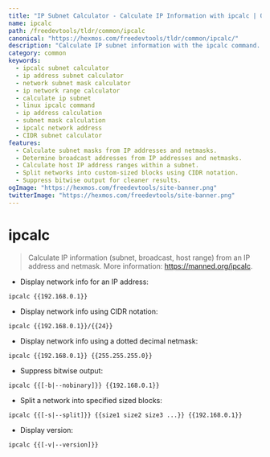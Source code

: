 ```yaml
---
title: "IP Subnet Calculator - Calculate IP Information with ipcalc | Online Free DevTools by Hexmos"
name: ipcalc
path: /freedevtools/tldr/common/ipcalc
canonical: "https://hexmos.com/freedevtools/tldr/common/ipcalc/"
description: "Calculate IP subnet information with the ipcalc command. Determine subnet masks, broadcast addresses, and host ranges from IP addresses and netmasks. Free online tool, no registration required."
category: common
keywords:
  - ipcalc subnet calculator
  - ip address subnet calculator
  - network subnet mask calculator
  - ip network range calculator
  - calculate ip subnet
  - linux ipcalc command
  - ip address calculation
  - subnet mask calculation
  - ipcalc network address
  - CIDR subnet calculator
features:
  - Calculate subnet masks from IP addresses and netmasks.
  - Determine broadcast addresses from IP addresses and netmasks.
  - Calculate host IP address ranges within a subnet.
  - Split networks into custom-sized blocks using CIDR notation.
  - Suppress bitwise output for cleaner results.
ogImage: "https://hexmos.com/freedevtools/site-banner.png"
twitterImage: "https://hexmos.com/freedevtools/site-banner.png"
---
```


# ipcalc

> Calculate IP information (subnet, broadcast, host range) from an IP address and netmask.
> More information: <https://manned.org/ipcalc>.

- Display network info for an IP address:

`ipcalc {{192.168.0.1}}`

- Display network info using CIDR notation:

`ipcalc {{192.168.0.1}}/{{24}}`

- Display network info using a dotted decimal netmask:

`ipcalc {{192.168.0.1}} {{255.255.255.0}}`

- Suppress bitwise output:

`ipcalc {{[-b|--nobinary]}} {{192.168.0.1}}`

- Split a network into specified sized blocks:

`ipcalc {{[-s|--split]}} {{size1 size2 size3 ...}} {{192.168.0.1}}`

- Display version:

`ipcalc {{[-v|--version]}}`
